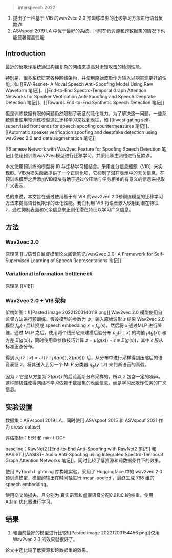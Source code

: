 > interspeech 2022

1. 提出了一种基于 VIB 的wav2vec 2.0 预训练模型的迁移学习方法进行语音反欺诈
2. ASVspool 2019 LA 中优于最好的系统，同时在低资源和跨数据集的情况下也能显著提高性能

## Introduction

最近的反欺诈系统通过构建复杂的网络来提高对未知攻击的检测性能。

特别是，很多系统研究各种网络架构，并使用原始波形作为输入以期实现更好的性能，如 [[RW-Resnet- A Novel Speech Anti-Spoofing Model Using Raw Waveform 笔记]]、[[End-to-End Spectro-Temporal Graph Attention Networks for Speaker Verification Anti-Spoofing and Speech Deepfake Detection 笔记]]、[[Towards End-to-End Synthetic Speech Detection 笔记]]

  
但是训练数据有限的问题仍然限制了表征的泛化能力。为了解决这一问题，一些系统侧重使用预训练模型通过迁移学习来找到表征，如 [[Investigating self-supervised front ends for speech spoofing countermeasures 笔记]]、[[Automatic speaker verification spoofing and deepfake detection using wav2vec 2.0 and data augmentation 笔记]]

  
[[Siamese Network with Wav2vec Feature for Spoofing Speech Detection 笔记]] 使用预训练wav2vec模型进行迁移学习，并采用孪生网络进行反欺诈。

本文使用预训练的模型将 IB 与迁移学习相结合。采用变分信息瓶颈（VIB）来实现IB。VIB为损失函数提供了一个正则化项，它抑制了潜在表示中的无关信息。在预训练模型之后添加VIB模块有助于通过仅压缩与任务相关的有意义的信息来提取广义表示。  

总的来说，本文旨在通过使用基于有 VIB 的wav2vec 2.0预训练模型的迁移学习方法来提高语音反欺诈的泛化性能。我们利用 VIB 将语音嵌入映射到潜在特征 z，通过抑制表面和冗余信息来正则化潜在特征以学习广义信息。

## 方法

### Wav2vec 2.0

原理见 [[../语音自监督模型论文阅读笔记/wav2vec 2.0- A Framework for Self-Supervised Learning of Speech Representations 笔记]]

### Variational information bottleneck

原理见 [[VIB]]

### Wav2vec 2.0 + VIB 架构

架构如图：![[Pasted image 20221203140119.png]]
Wav2vec 2.0 模型使用自监督方法进行预训练。假设模型的参数为 $\psi$，输入原始波形 $s$ 结果 Wav2vec 2.0 模型 $f_\psi(\cdot)$ 后转换成 speech embedding $x=f_\psi(s)$，然后将 $x$ 通过MLP 进行降维，通过 MLP 之后，使用两个线形层来建模后验分布 $p_\theta(z \mid x)$ 的均值 $\mu(g(x))$ 和方差 $\Sigma(g(x))$，同时使用重参数技巧计算 $z=\mu(g(x))+\epsilon \odot \Sigma(g(x))$，其中 $\epsilon$ 服从标准正态分布。

得到 $p_\theta(z \mid x)=\mathcal{N}(z \mid \mu(g(x)), \Sigma(g(x)))$ 后，从分布中进行采样得到压缩后的语音表征 $z$，将其送入到另一个 MLP 分类器 $q_\phi(y \mid z)$ 来判断语音的真假。  

因为 $z$ 它是从方差为 $\Sigma(g(x))$ 的后验高斯分布采样的，所以 $z$ 包含一定的噪声。这种随机性使得网络不学习依赖于数据集的表面信息，而是学习反欺诈任务的广义信息。

## 实验设置

数据集：ASVspool 2019 LA，同时使用 ASVspoof 2015 和 ASVspouf 2021 作为 cross-dataset

评估指标：EER 和 min-t-DCF

baseline：RawNet2 [[End-to-End Anti-Spoofing with RawNet2 笔记]] 和 AASIST [[AASIST- Audio Anti-Spoofing using Integrated Spectro-Temporal Graph Attention Networks 笔记]]，同时比较了低资源和跨数据条件下的效果。

使用 PyTorch Lightning 库构建实验，采用了 Huggingface 中的 wav2vec 2.0 预训练模型，模型的输出在时间轴进行 mean-pooled ，最终生成 768 维的 speech embedding。

使用交叉熵损失，且分别为 真实语音和虚假语音分配0.9和0.1的权重。使用 Adam 优化器进行学习。

## 结果

1. 和当前最好的模型进行比较![[Pasted image 20221203154456.png]]仅用 Wav2vec 2.0 的效果就很好了。

论文中还比较了低资源和跨数据集的效果。



